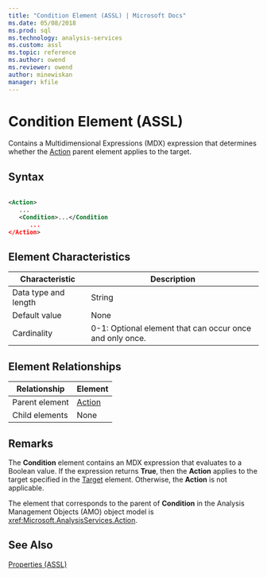 ```yaml
---
title: "Condition Element (ASSL) | Microsoft Docs"
ms.date: 05/08/2018
ms.prod: sql
ms.technology: analysis-services
ms.custom: assl
ms.topic: reference
ms.author: owend
ms.reviewer: owend
author: minewiskan
manager: kfile
---
```

# Condition Element (ASSL)

  Contains a Multidimensional Expressions (MDX) expression that determines whether the [Action](../../../analysis-services/scripting/objects/action-element-assl.md) parent element applies to the target.  
  
## Syntax  
  
```xml  
  
<Action>  
   ...  
   <Condition>...</Condition  
      ...  
</Action>  
```  
  
## Element Characteristics  
  
|Characteristic|Description|  
|--------------------|-----------------|  
|Data type and length|String|  
|Default value|None|  
|Cardinality|0-1: Optional element that can occur once and only once.|  
  
## Element Relationships  
  
|Relationship|Element|  
|------------------|-------------|  
|Parent element|[Action](../../../analysis-services/scripting/objects/action-element-assl.md)|  
|Child elements|None|  
  
## Remarks  
 The **Condition** element contains an MDX expression that evaluates to a Boolean value. If the expression returns **True**, then the **Action** applies to the target specified in the [Target](../../../analysis-services/scripting/properties/target-element-assl.md) element. Otherwise, the **Action** is not applicable.  
  
 The element that corresponds to the parent of **Condition** in the Analysis Management Objects (AMO) object model is <xref:Microsoft.AnalysisServices.Action>.  
  
## See Also  
 [Properties &#40;ASSL&#41;](../../../analysis-services/scripting/properties/properties-assl.md)  
  
  
